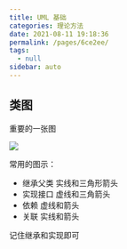 ```yaml
---
title: UML 基础
categories: 理论方法
date: 2021-08-11 19:18:36
permalink: /pages/6ce2ee/
tags: 
  - null
sidebar: auto
---
```


## 类图

重要的一张图 

![](https://upload.wikimedia.org/wikipedia/commons/0/0b/Uml_class_relation_arrows_en.svg.png)

常用的图示：

- 继承父类 实线和三角形箭头
- 实现接口 虚线和三角箭头
- 依赖 虚线和箭头
- 关联 实线和箭头

记住继承和实现即可
